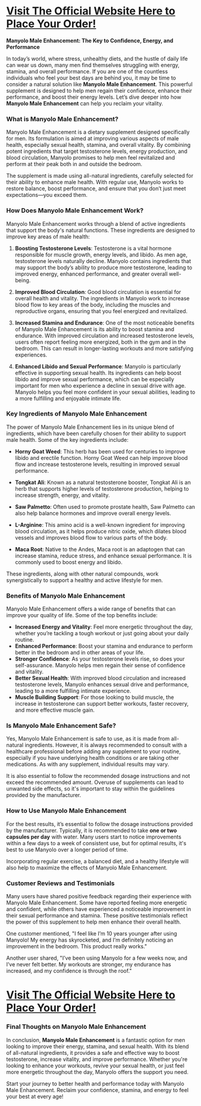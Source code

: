 <h1><strong><a href="https://getdeals24x7.com/get-Manyolo">Visit The Official Website Here to Place Your Order!</a></strong></h1>
<p><strong>Manyolo Male Enhancement: The Key to Confidence, Energy, and Performance</strong></p>
<p>In today&rsquo;s world, where stress, unhealthy diets, and the hustle of daily life can wear us down, many men find themselves struggling with energy, stamina, and overall performance. If you are one of the countless individuals who feel your best days are behind you, it may be time to consider a natural solution like <strong>Manyolo Male Enhancement</strong>. This powerful supplement is designed to help men regain their confidence, enhance their performance, and boost their energy levels. Let&rsquo;s dive deeper into how <strong>Manyolo Male Enhancement</strong> can help you reclaim your vitality.</p>
<h3><strong>What is Manyolo Male Enhancement?</strong></h3>
<p>Manyolo Male Enhancement is a dietary supplement designed specifically for men. Its formulation is aimed at improving various aspects of male health, especially sexual health, stamina, and overall vitality. By combining potent ingredients that target testosterone levels, energy production, and blood circulation, Manyolo promises to help men feel revitalized and perform at their peak both in and outside the bedroom.</p>
<p>The supplement is made using all-natural ingredients, carefully selected for their ability to enhance male health. With regular use, Manyolo works to restore balance, boost performance, and ensure that you don&rsquo;t just meet expectations&mdash;you exceed them.</p>
<h3><strong>How Does Manyolo Male Enhancement Work?</strong></h3>
<p>Manyolo Male Enhancement works through a blend of active ingredients that support the body's natural functions. These ingredients are designed to improve key areas of male health:</p>
<ol>
<li>
<p><strong>Boosting Testosterone Levels</strong>: Testosterone is a vital hormone responsible for muscle growth, energy levels, and libido. As men age, testosterone levels naturally decline. Manyolo contains ingredients that may support the body&rsquo;s ability to produce more testosterone, leading to improved energy, enhanced performance, and greater overall well-being.</p>
</li>
<li>
<p><strong>Improved Blood Circulation</strong>: Good blood circulation is essential for overall health and vitality. The ingredients in Manyolo work to increase blood flow to key areas of the body, including the muscles and reproductive organs, ensuring that you feel energized and revitalized.</p>
</li>
<li>
<p><strong>Increased Stamina and Endurance</strong>: One of the most noticeable benefits of Manyolo Male Enhancement is its ability to boost stamina and endurance. With improved circulation and increased testosterone levels, users often report feeling more energized, both in the gym and in the bedroom. This can result in longer-lasting workouts and more satisfying experiences.</p>
</li>
<li>
<p><strong>Enhanced Libido and Sexual Performance</strong>: Manyolo is particularly effective in supporting sexual health. Its ingredients can help boost libido and improve sexual performance, which can be especially important for men who experience a decline in sexual drive with age. Manyolo helps you feel more confident in your sexual abilities, leading to a more fulfilling and enjoyable intimate life.</p>
</li>
</ol>
<h3><strong>Key Ingredients of Manyolo Male Enhancement</strong></h3>
<p>The power of Manyolo Male Enhancement lies in its unique blend of ingredients, which have been carefully chosen for their ability to support male health. Some of the key ingredients include:</p>
<ul>
<li>
<p><strong>Horny Goat Weed</strong>: This herb has been used for centuries to improve libido and erectile function. Horny Goat Weed can help improve blood flow and increase testosterone levels, resulting in improved sexual performance.</p>
</li>
<li>
<p><strong>Tongkat Ali</strong>: Known as a natural testosterone booster, Tongkat Ali is an herb that supports higher levels of testosterone production, helping to increase strength, energy, and vitality.</p>
</li>
<li>
<p><strong>Saw Palmetto</strong>: Often used to promote prostate health, Saw Palmetto can also help balance hormones and improve overall energy levels.</p>
</li>
<li>
<p><strong>L-Arginine</strong>: This amino acid is a well-known ingredient for improving blood circulation, as it helps produce nitric oxide, which dilates blood vessels and improves blood flow to various parts of the body.</p>
</li>
<li>
<p><strong>Maca Root</strong>: Native to the Andes, Maca root is an adaptogen that can increase stamina, reduce stress, and enhance sexual performance. It is commonly used to boost energy and libido.</p>
</li>
</ul>
<p>These ingredients, along with other natural compounds, work synergistically to support a healthy and active lifestyle for men.</p>
<h3><strong>Benefits of Manyolo Male Enhancement</strong></h3>
<p>Manyolo Male Enhancement offers a wide range of benefits that can improve your quality of life. Some of the top benefits include:</p>
<ul>
<li><strong>Increased Energy and Vitality</strong>: Feel more energetic throughout the day, whether you&rsquo;re tackling a tough workout or just going about your daily routine.</li>
<li><strong>Enhanced Performance</strong>: Boost your stamina and endurance to perform better in the bedroom and in other areas of your life.</li>
<li><strong>Stronger Confidence</strong>: As your testosterone levels rise, so does your self-assurance. Manyolo helps men regain their sense of confidence and vitality.</li>
<li><strong>Better Sexual Health</strong>: With improved blood circulation and increased testosterone levels, Manyolo enhances sexual drive and performance, leading to a more fulfilling intimate experience.</li>
<li><strong>Muscle Building Support</strong>: For those looking to build muscle, the increase in testosterone can support better workouts, faster recovery, and more effective muscle gain.</li>
</ul>
<h3><strong>Is Manyolo Male Enhancement Safe?</strong></h3>
<p>Yes, Manyolo Male Enhancement is safe to use, as it is made from all-natural ingredients. However, it is always recommended to consult with a healthcare professional before adding any supplement to your routine, especially if you have underlying health conditions or are taking other medications. As with any supplement, individual results may vary.</p>
<p>It is also essential to follow the recommended dosage instructions and not exceed the recommended amount. Overuse of supplements can lead to unwanted side effects, so it's important to stay within the guidelines provided by the manufacturer.</p>
<h3><strong>How to Use Manyolo Male Enhancement</strong></h3>
<p>For the best results, it&rsquo;s essential to follow the dosage instructions provided by the manufacturer. Typically, it is recommended to take <strong>one or two capsules per day</strong> with water. Many users start to notice improvements within a few days to a week of consistent use, but for optimal results, it's best to use Manyolo over a longer period of time.</p>
<p>Incorporating regular exercise, a balanced diet, and a healthy lifestyle will also help to maximize the effects of Manyolo Male Enhancement.</p>
<h3><strong>Customer Reviews and Testimonials</strong></h3>
<p>Many users have shared positive feedback regarding their experience with Manyolo Male Enhancement. Some have reported feeling more energetic and confident, while others have experienced a noticeable improvement in their sexual performance and stamina. These positive testimonials reflect the power of this supplement to help men enhance their overall health.</p>
<p>One customer mentioned, "I feel like I&rsquo;m 10 years younger after using Manyolo! My energy has skyrocketed, and I&rsquo;m definitely noticing an improvement in the bedroom. This product really works."</p>
<p>Another user shared, "I&rsquo;ve been using Manyolo for a few weeks now, and I&rsquo;ve never felt better. My workouts are stronger, my endurance has increased, and my confidence is through the roof."</p>
<h1><strong><a href="https://getdeals24x7.com/get-Manyolo">Visit The Official Website Here to Place Your Order!</a></strong></h1>
<h3><strong>Final Thoughts on Manyolo Male Enhancement</strong></h3>
<p>In conclusion, <strong>Manyolo Male Enhancement</strong> is a fantastic option for men looking to improve their energy, stamina, and sexual health. With its blend of all-natural ingredients, it provides a safe and effective way to boost testosterone, increase vitality, and improve performance. Whether you're looking to enhance your workouts, revive your sexual health, or just feel more energetic throughout the day, Manyolo offers the support you need.</p>
<p>Start your journey to better health and performance today with Manyolo Male Enhancement. Reclaim your confidence, stamina, and energy to feel your best at every age!</p>
